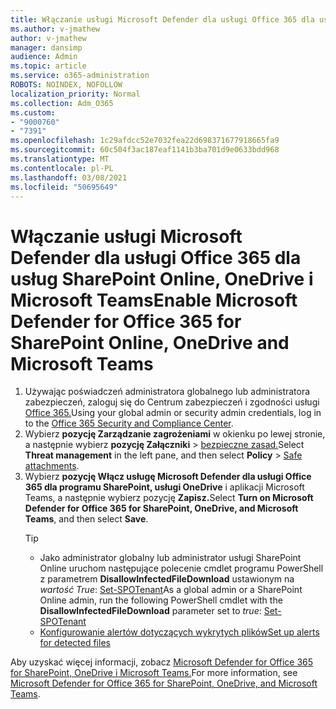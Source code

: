 ```yaml
---
title: Włączanie usługi Microsoft Defender dla usługi Office 365 dla usług SharePoint Online, OneDrive i Microsoft Teams
ms.author: v-jmathew
author: v-jmathew
manager: dansimp
audience: Admin
ms.topic: article
ms.service: o365-administration
ROBOTS: NOINDEX, NOFOLLOW
localization_priority: Normal
ms.collection: Adm_O365
ms.custom:
- "9000760"
- "7391"
ms.openlocfilehash: 1c29afdcc52e7032fea22d698371677918665fa9
ms.sourcegitcommit: 60c504f3ac187eaf1141b3ba701d9e0633bdd968
ms.translationtype: MT
ms.contentlocale: pl-PL
ms.lasthandoff: 03/08/2021
ms.locfileid: "50695649"
---
```

# <a name="enable-microsoft-defender-for-office-365-for-sharepoint-online-onedrive-and-microsoft-teams"></a><span data-ttu-id="4e138-102">Włączanie usługi Microsoft Defender dla usługi Office 365 dla usług SharePoint Online, OneDrive i Microsoft Teams</span><span class="sxs-lookup"><span data-stu-id="4e138-102">Enable Microsoft Defender for Office 365 for SharePoint Online, OneDrive and Microsoft Teams</span></span>

1. <span data-ttu-id="4e138-103">Używając poświadczeń administratora globalnego lub administratora zabezpieczeń, zaloguj się do Centrum zabezpieczeń i zgodności usługi [Office 365.](https://protection.office.com/)</span><span class="sxs-lookup"><span data-stu-id="4e138-103">Using your global admin or security admin credentials, log in to the [Office 365 Security and Compliance Center](https://protection.office.com/).</span></span>
2. <span data-ttu-id="4e138-104">Wybierz **pozycję Zarządzanie zagrożeniami** w okienku po lewej stronie, a następnie wybierz **pozycję Załączniki**  >  [bezpieczne zasad.](https://protection.office.com/safeattachment)</span><span class="sxs-lookup"><span data-stu-id="4e138-104">Select **Threat management** in the left pane, and then select **Policy** > [Safe attachments](https://protection.office.com/safeattachment).</span></span>
3. <span data-ttu-id="4e138-105">Wybierz **pozycję Włącz usługę Microsoft Defender dla usługi Office 365 dla programu SharePoint, usługi OneDrive** i aplikacji Microsoft Teams, a następnie wybierz pozycję **Zapisz.**</span><span class="sxs-lookup"><span data-stu-id="4e138-105">Select **Turn on Microsoft Defender for Office 365 for SharePoint, OneDrive, and Microsoft Teams**, and then select **Save**.</span></span>
    > [!TIP]
    >
    > - <span data-ttu-id="4e138-106">Jako administrator globalny lub administrator usługi SharePoint Online uruchom następujące polecenie cmdlet programu PowerShell z parametrem **DisallowInfectedFileDownload** ustawionym na *wartość True*: [Set-SPOTenant](https://go.microsoft.com/fwlink/?linkid=2092301)</span><span class="sxs-lookup"><span data-stu-id="4e138-106">As a global admin or a SharePoint Online admin, run the following PowerShell cmdlet with the **DisallowInfectedFileDownload** parameter set to *true*: [Set-SPOTenant](https://go.microsoft.com/fwlink/?linkid=2092301)</span></span>
    > - [<span data-ttu-id="4e138-107">Konfigurowanie alertów dotyczących wykrytych plików</span><span class="sxs-lookup"><span data-stu-id="4e138-107">Set up alerts for detected files</span></span>](https://go.microsoft.com/fwlink/?linkid=2092110)

<span data-ttu-id="4e138-108">Aby uzyskać więcej informacji, zobacz [Microsoft Defender for Office 365 for SharePoint, OneDrive i Microsoft Teams.](https://go.microsoft.com/fwlink/?linkid=2092041)</span><span class="sxs-lookup"><span data-stu-id="4e138-108">For more information, see [Microsoft Defender for Office 365 for SharePoint, OneDrive, and Microsoft Teams](https://go.microsoft.com/fwlink/?linkid=2092041).</span></span>
